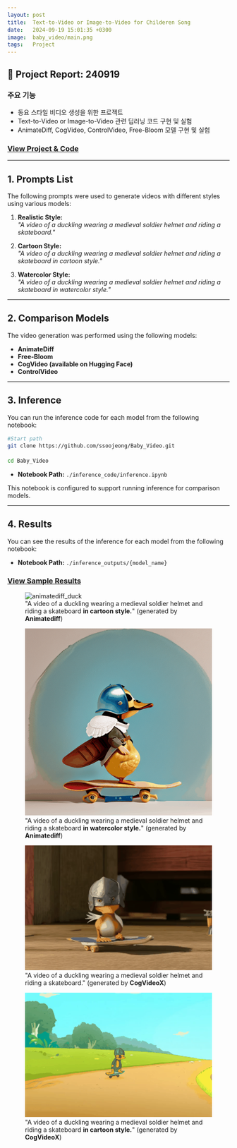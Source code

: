```yaml
---
layout: post
title:  Text-to-Video or Image-to-Video for Childeren Song
date:   2024-09-19 15:01:35 +0300
image:  baby_video/main.png
tags:   Project
---
```


## &#x1F4E2; Project Report: 240919

### 주요 기능
- 동요 스타일 비디오 생성을 위한 프로젝트
- Text-to-Video or Image-to-Video 관련 딥러닝 코드 구현 및 실험
- AnimateDiff, CogVideo, ControlVideo, Free-Bloom 모델 구현 및 실험

### [View Project & Code](https://github.com/ssoojeong/Baby_Video.git)

---

## 1. Prompts List

The following prompts were used to generate videos with different styles using various models:

1. **Realistic Style:**  
   *"A video of a duckling wearing a medieval soldier helmet and riding a skateboard."*

2. **Cartoon Style:**  
   *"A video of a duckling wearing a medieval soldier helmet and riding a skateboard in cartoon style."*

3. **Watercolor Style:**  
   *"A video of a duckling wearing a medieval soldier helmet and riding a skateboard in watercolor style."*

---

## 2. Comparison Models

The video generation was performed using the following models:

- **AnimateDiff**  
- **Free-Bloom**
- **CogVideo (available on Hugging Face)**  
- **ControlVideo**

---

## 3. Inference

You can run the inference code for each model from the following notebook:

```bash
#Start path
git clone https://github.com/ssoojeong/Baby_Video.git

cd Baby_Video
```

- **Notebook Path:** `./inference_code/inference.ipynb`

This notebook is configured to support running inference for comparison models. 

---

## 4. Results

You can see the results of the inference for each model from the following notebook:

- **Notebook Path:** `./inference_outputs/{model_name}`

### [View Sample Results](https://1drv.ms/f/s!AunTciSw__3qi4Fw4sZ8ZyBJzQb6_A?e=x3sRBg)

<figure>
  <img src="baby_video/animatediff_duck.gif" alt="animatediff_duck" width="500">
  <figcaption>"A video of a duckling wearing a medieval soldier helmet and riding a skateboard <strong>in cartoon style.</strong>" (generated  by <strong>Animatediff</strong>)</figcaption>
</figure>

<figure>
  <img src="../images/baby_video/animatediff_duck_2.gif" alt="animatediff_duck" width="500">
  <figcaption>"A video of a duckling wearing a medieval soldier helmet and riding a skateboard <strong>in watercolor style.</strong>" (generated  by <strong>Animatediff</strong>)</figcaption>
</figure>

<figure>
  <img src="../images/baby_video/cogvideox_duck.gif" alt="cogvideox_duck" width="500">
  <figcaption>"A video of a duckling wearing a medieval soldier helmet and riding a skateboard." (generated by <strong>CogVideoX</strong>)</figcaption>
</figure>

<figure>
  <img src="../images/baby_video/cogvideox_duck_2.gif" alt="cogvideox_duck" width="500">
  <figcaption>"A video of a duckling wearing a medieval soldier helmet and riding a skateboard <strong>in cartoon style.</strong>" (generated by <strong>CogVideoX</strong>)</figcaption>
</figure>
